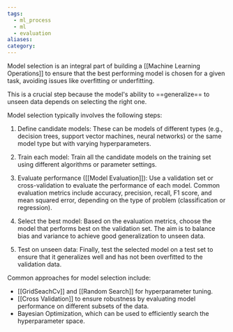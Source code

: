 ```yaml
---
tags:
  - ml_process
  - ml
  - evaluation
aliases: 
category:
---
```

Model selection is an integral part of building a [[Machine Learning Operations]] to ensure that the best performing model is chosen for a given task, avoiding issues like overfitting or underfitting.

This is a crucial step because the model's ability to ==generalize== to unseen data depends on selecting the right one.

Model selection typically involves the following steps:

1. Define candidate models: These can be models of different types (e.g., decision trees, support vector machines, neural networks) or the same model type but with varying hyperparameters.
   
2. Train each model: Train all the candidate models on the training set using different algorithms or parameter settings.
   
3. Evaluate performance ([[Model Evaluation]]): Use a validation set or cross-validation to evaluate the performance of each model. Common evaluation metrics include accuracy, precision, recall, F1 score, and mean squared error, depending on the type of problem (classification or regression).

4. Select the best model: Based on the evaluation metrics, choose the model that performs best on the validation set. The aim is to balance bias and variance to achieve good generalization to unseen data.

5. Test on unseen data: Finally, test the selected model on a test set to ensure that it generalizes well and has not been overfitted to the validation data.

Common approaches for model selection include:
- [[GridSeachCv]] and [[Random Search]] for hyperparameter tuning.
- [[Cross Validation]] to ensure robustness by evaluating model performance on different subsets of the data.
- Bayesian Optimization, which can be used to efficiently search the hyperparameter space.



